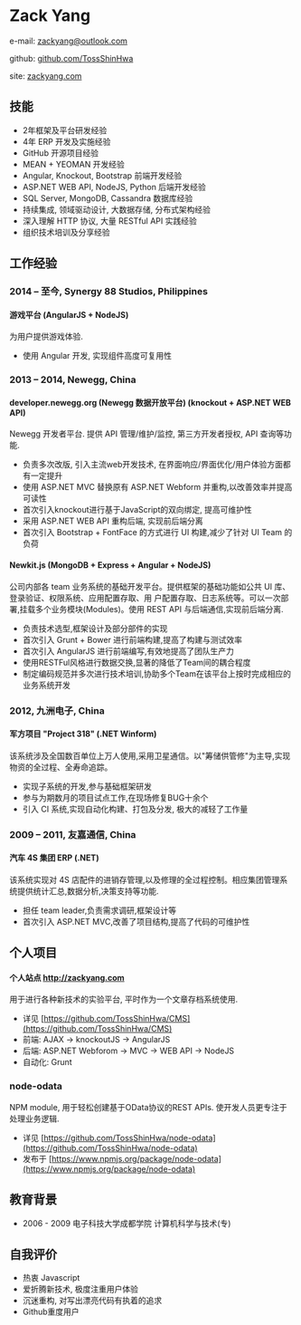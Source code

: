 # Zack Yange-mail: [zackyang@outlook.com](mailto:zackyang@outlook.com)github: [github.com/TossShinHwa](https://github.com/TossShinHwa)site: [zackyang.com](https://zackyang.com)## 技能* 2年框架及平台研发经验* 4年 ERP 开发及实施经验* GitHub 开源项目经验* MEAN + YEOMAN 开发经验* Angular, Knockout, Bootstrap 前端开发经验* ASP.NET WEB API, NodeJS, Python 后端开发经验* SQL Server, MongoDB, Cassandra 数据库经验* 持续集成, 领域驱动设计, 大数据存储, 分布式架构经验* 深入理解 HTTP 协议, 大量 RESTful API 实践经验* 组织技术培训及分享经验## 工作经验### 2014 – 至今, Synergy 88 Studios, Philippines#### 游戏平台 (AngularJS + NodeJS)为用户提供游戏体验.* 使用 Angular 开发, 实现组件高度可复用性### 2013 – 2014, Newegg, China
#### developer.newegg.org (Newegg 数据开放平台) (knockout + ASP.NET WEB API)
Newegg 开发者平台. 提供 API 管理/维护/监控, 第三方开发者授权, API 查询等功能.
* 负责多次改版, 引入主流web开发技术, 在界面响应/界面优化/用户体验方面都有一定提升* 使用 ASP.NET MVC 替换原有 ASP.NET Webform 并重构,以改善效率并提高可读性* 首次引入knockout进行基于JavaScript的双向绑定, 提高可维护性* 采用 ASP.NET WEB API 重构后端, 实现前后端分离* 首次引入 Bootstrap + FontFace 的方式进行 UI 构建,减少了针对 UI Team 的负荷#### Newkit.js (MongoDB + Express + Angular + NodeJS)公司内部各 team 业务系统的基础开发平台。提供框架的基础功能如公共 UI 库、登录验证、权限系统、应用配置存取、用户配置存取、日志系统等。可以一次部署,挂载多个业务模块(Modules)。使用 REST API 与后端通信,实现前后端分离.* 负责技术选型,框架设计及部分部件的实现* 首次引入 Grunt + Bower 进行前端构建,提高了构建与测试效率* 首次引入 AngularJS 进行前端编写,有效地提高了团队生产力* 使用RESTFul风格进行数据交换,显著的降低了Team间的耦合程度* 制定编码规范并多次进行技术培训,协助多个Team在该平台上按时完成相应的业务系统开发### 2012, 九洲电子, China
#### 军方项目 "Project 318" (.NET Winform)
该系统涉及全国数百单位上万人使用,采用卫星通信。以"筹储供管修"为主导,实现物资的全过程、全寿命追踪。* 实现子系统的开发,参与基础框架研发* 参与为期数月的项目试点工作,在现场修复BUG十余个* 引入 CI 系统,实现自动化构建、打包及分发, 极大的减轻了工作量### 2009 – 2011, 友嘉通信, China
#### 汽车 4S 集团 ERP (.NET)该系统实现对 4S 店配件的进销存管理,以及修理的全过程控制。相应集团管理系统提供统计汇总,数据分析,决策支持等功能.
* 担任 team leader,负责需求调研,框架设计等* 首次引入 ASP.NET MVC,改善了项目结构,提高了代码的可维护性## 个人项目
#### 个人站点 http://zackyang.com
用于进行各种新技术的实验平台, 平时作为一个文章存档系统使用.

* 详见 [https://github.com/TossShinHwa/CMS](https://github.com/TossShinHwa/CMS)* 前端: AJAX -> knockoutJS -> AngularJS
* 后端: ASP.NET Webforom -> MVC -> WEB API -> NodeJS
* 自动化: Grunt### node-odata NPM module, 用于轻松创建基于OData协议的REST APIs. 使开发人员更专注于处理业务逻辑.* 详见 [https://github.com/TossShinHwa/node-odata](https://github.com/TossShinHwa/node-odata)
* 发布于 [https://www.npmjs.org/package/node-odata](https://www.npmjs.org/package/node-odata)## 教育背景* 2006 - 2009 电子科技大学成都学院 计算机科学与技术(专)## 自我评价* 热衷 Javascript* 爱折腾新技术, 极度注重用户体验* 沉迷重构, 对写出漂亮代码有执着的追求* Github重度用户